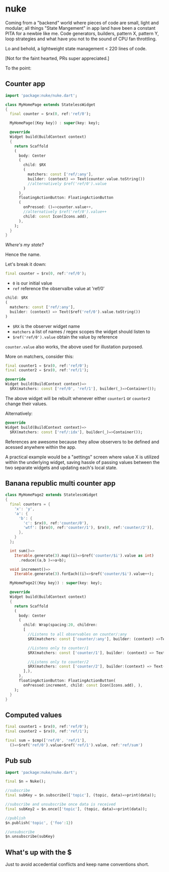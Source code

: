 # nuke

Coming from a "backend" world where pieces of code are small, light and
modular; all things "State Mangement" in app land have been a constant
PITA for a newbie like me. Code generators, builders, pattern X, pattern Y,
loop strategies and what have you not to the sound of CPU fan throttling.

Lo and behold, a lightweight state management < 220 lines of code.

[Not for the faint hearted, PRs super appreciated.]

To the point:

## Counter app

```dart
import 'package:nuke/nuke.dart';

class MyHomePage extends StatelessWidget
{
  final counter = $rx(0, ref:'ref/0');

  MyHomePage({Key key}) : super(key: key);

  @override
  Widget build(BuildContext context)
  {
    return Scaffold
    (
      body: Center
      (
        child: $RX
        (
          matchers: const ['ref/:any'],
          builder: (context) => Text(counter.value.toString())
          //alternatively $ref('ref/0').value
        )
      ),
      floatingActionButton: FloatingActionButton
      (
        onPressed: ()=>counter.value++,
        //alternatively $ref('ref/0').value++
        child: const Icon(Icons.add),
      ),
    );
  }
}
```

*Where's my state?*

Hence the name.

Let's break it down:

```dart
final counter = $rx(0, ref:'ref/0');
```

- `0` is our initial value
- `ref` reference the observalbe value at 'ref/0'


```dart
child: $RX
(
  matchers: const ['ref/:any'],
  builder: (context) => Text($ref('ref/0').value.toString())
)
```

- `$RX` is the observer widget name
- `matchers` a list of names / regex scopes the widget should listen to
- `$ref('ref/0').value` obtain the value by reference

`counter.value` also works, the above used for illustation purposed.


More on matchers, consider this:

```dart
final counter1 = $rx(0, ref:'ref/0');
final counter2 = $rx(0, ref:'ref/1');

@override
Widget build(BuildContext context)=>
  $RX(matchers: const ['ref/0', 'ref/1'], builder(_)=>Container());
```

The above widget will be rebuilt whenever either `counter1` or `counter2`
change their values.

Alternatively:

```dart
@override
Widget build(BuildContext context)=>
  $RX(matchers: const ['ref/:idx'], builder(_)=>Container());
```


References are awesome because they allow observers to be defined and acessed
anywhere within the app.

A practical example would be a "aettings" screen where value X is utilized within
the underlying widget, saving hassle of passing values between the two separate
widgets and updating each's local state.

## Banana republic multi counter app

```dart
class MyHomePage2 extends StatelessWidget
{
  final counters = {
    'x': 'y',
    'a': {
      'b': {
        'c': $rx(0, ref:'counter/0'),
        'wtf': [$rx(0, ref:'counter/1'), $rx(0, ref:'counter/2')],
      },
    }
  };

  int sum()=>
    Iterable.generate(3).map((i)=>$ref('counter/$i').value as int)
      .reduce((a,b )=>a+b);

  void increment()=>
    Iterable.generate(3).forEach((i)=>$ref('counter/$i').value++);

  MyHomePage2({Key key}) : super(key: key);

  @override
  Widget build(BuildContext context)
  {
    return Scaffold
    (
      body: Center
      (
        child: Wrap(spacing:20, children:
        [
          //Listens to all observables on counter/:any
          $RX(matchers: const ['counter/:any'], builder: (context) =>Text('${sum()}')),

          //Listens only to counter/1
          $RX(matchers: const ['counter/1'], builder: (context) => Text('${$ref('counter/1').value}')),

          //Listens only to counter/2
          $RX(matchers: const ['counter/2'], builder:(context) => Text('${$ref('counter/2').value}')),
        ],),
      ),
      floatingActionButton: FloatingActionButton(
        onPressed:increment, child: const Icon(Icons.add), ),
    );
  }
}
```

## Computed values

```dart
final counter1 = $rx(0, ref:'ref/0');
final counter2 = $rx(0, ref:'ref/1');

final sum = $cmp(['ref/0', 'ref/1'],
  ()=>$ref('ref/0').value+$ref('ref/1').value, ref:'ref/sum')
```

## Pub sub

```dart
import 'package:nuke/nuke.dart';

final $n = Nuke();

//subscribe
final subKey = $n.subscribe(['topic'], (topic, data)=>print(data));

//subscribe and unsubscribe once data is received
final subKey2 = $n.once(['topic'], (topic, data)=>print(data));

//publish
$n.publish('topic', {'foo':1})

//unsubscribe
$n.unsubscribe(subKey)
```

## What's up with the $

Just to avoid accedential conflicts and keep name conventions short.
